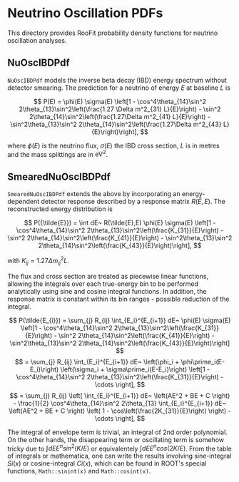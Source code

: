 # Neutrino Oscillation PDFs

This directory provides RooFit probability density functions for neutrino oscillation analyses.

## NuOscIBDPdf

`NuOscIBDPdf` models the inverse beta decay (IBD) energy spectrum without detector smearing. The prediction for a neutrino of energy $E$ at baseline $L$ is

$$
P(E) = \phi(E) \sigma(E)
\left[1 - \cos^4\theta_{14}\sin^2 2\theta_{13}\sin^2\left(\frac{1.27 \Delta m^2_{31} L}{E}\right)
      - \sin^2 2\theta_{14}\sin^2\left(\frac{1.27\Delta m^2_{41} L}{E}\right)
      - \sin^2\theta_{13}\sin^2 2\theta_{14}\sin^2\left(\frac{1.27\Delta m^2_{43} L}{E}\right)\right],
$$

where $\phi(E)$ is the neutrino flux, $\sigma(E)$ the IBD cross section, $L$ is in metres and the mass splittings are in $\text{eV}^2$.

## SmearedNuOscIBDPdf

`SmearedNuOscIBDPdf` extends the above by incorporating an energy-dependent detector response described by a response matrix $R(\tilde{E},E)$. The reconstructed energy distribution is

$$
P({\tilde{E}}) = \int dE~ R(\tilde{E},E) \phi(E) \sigma(E)
\left[1 - \cos^4\theta_{14}\sin^2 2\theta_{13}\sin^2\left(\frac{K_{31}}{E}\right)
      - \sin^2 2\theta_{14}\sin^2\left(\frac{K_{41}}{E}\right)
      - \sin^2\theta_{13}\sin^2 2\theta_{14}\sin^2\left(\frac{K_{43}}{E}\right)\right],
$$

with $K_{ij} = 1.27\Delta m^2_{ij} L$. 

The flux and cross section are treated as piecewise linear functions, allowing the integrals over each true-energy bin to be performed analytically using sine and cosine integral functions.
In addition, the response matrix is constant within its bin ranges - possible reduction of the integral.

$$
P(\tilde{E_{i}}) = \sum_{j} R_{ij} \int_{E_i}^{E_{i+1}} dE~ \phi(E) \sigma(E)
\left[1 - \cos^4\theta_{14}\sin^2 2\theta_{13}\sin^2\left(\frac{K_{31}}{E}\right)
      - \sin^2 2\theta_{14}\sin^2\left(\frac{K_{41}}{E}\right)
      - \sin^2\theta_{13}\sin^2 2\theta_{14}\sin^2\left(\frac{K_{43}}{E}\right)\right]
$$
$$
= \sum_{j} R_{ij} \int_{E_i}^{E_{i+1}} dE~ \left(\phi_i + \phi\prime_i(E-E_i)\right) \left(\sigma_i + \sigma\prime_i(E-E_i)\right)
\left[1 - \cos^4\theta_{14}\sin^2 2\theta_{13}\sin^2\left(\frac{K_{31}}{E}\right) - \cdots \right],
$$
$$
= \sum_{j} R_{ij} \left[ \int_{E_i}^{E_{i+1}} dE~ \left(AE^2 + BE + C \right) - \frac{1}{2} \cos^4\theta_{14}\sin^2 2\theta_{13} \int_{E_i}^{E_{i+1}} dE~  \left(AE^2 + BE + C \right) \left( 1 - \cos\left(\frac{2K_{31}}{E}\right) \right) - \cdots \right],
$$

The integral of envelope term is trivial, an integral of 2nd order polynomial. On the other hands, the disappearing term or oscillating term is somehow tricky due to $\int dE E^n sin^2(K/E)$ or equivalentely $\int dE E^n cos(2K/E)$. 
From the table of integrals or mathematica, one can write the results involving sine-integral $Si(x)$ or cosine-integral $Ci(x)$, which can be found in ROOT's special functions, `Math::sinint(x)` and `Math::cosint(x)`.
